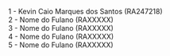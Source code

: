 1 - Kevin Caio Marques dos Santos  (RA247218)  
2 - Nome do Fulano  (RAXXXXX)  
3 - Nome do Fulano  (RAXXXXX)  
4 - Nome do Fulano  (RAXXXXX)  
5 - Nome do Fulano  (RAXXXXX)  